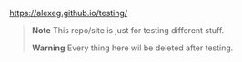 https://alexeg.github.io/testing/
 
 > __Note__  This repo/site is just for testing different stuff.
 > 
 > __Warning__ Every thing here wil be deleted after testing.
 
